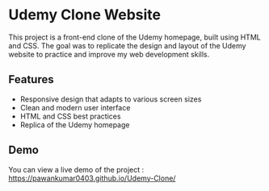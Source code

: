# Udemy Clone Website

This project is a front-end clone of the Udemy homepage, built using HTML and CSS. The goal was to replicate the design and layout of the Udemy website to practice and improve my web development skills.

## Features

- Responsive design that adapts to various screen sizes
- Clean and modern user interface
- HTML and CSS best practices
- Replica of the Udemy homepage

## Demo

You can view a live demo of the project : https://pawankumar0403.github.io/Udemy-Clone/

